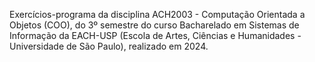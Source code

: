Exercícios-programa da disciplina ACH2003 - Computação Orientada a Objetos (COO), do 3º semestre do curso Bacharelado em Sistemas de Informação da EACH-USP (Escola de Artes, Ciências e Humanidades - Universidade de São Paulo), realizado em 2024.
